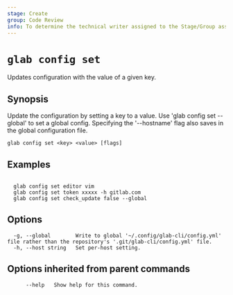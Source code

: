 ```yaml
---
stage: Create
group: Code Review
info: To determine the technical writer assigned to the Stage/Group associated with this page, see https://about.gitlab.com/handbook/product/ux/technical-writing/#assignments
---
```


<!--
This documentation is auto generated by a script.
Please do not edit this file directly. Run `make gen-docs` instead.
-->

# `glab config set`

Updates configuration with the value of a given key.

## Synopsis

Update the configuration by setting a key to a value.
Use 'glab config set --global' to set a global config.
Specifying the '--hostname' flag also saves in the global configuration file.

```plaintext
glab config set <key> <value> [flags]
```

## Examples

```plaintext

  glab config set editor vim
  glab config set token xxxxx -h gitlab.com
  glab config set check_update false --global

```

## Options

```plaintext
  -g, --global        Write to global '~/.config/glab-cli/config.yml' file rather than the repository's '.git/glab-cli/config.yml' file.
  -h, --host string   Set per-host setting.
```

## Options inherited from parent commands

```plaintext
      --help   Show help for this command.
```
